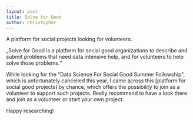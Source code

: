 ```yaml
---
layout: post
title: Solve for Good
author: christopher
---
```


A platform for social projects looking for volunteers.

„Solve for Good is a platform for social good organizations to describe and submit problems that need data intensive help, and for volunteers to help solve those problems.“

While looking for the "Data Science For Social Good Summer Followship", which is unfortunately cancelled this year, I came across this [platform for social good projects] by chance, which offers the possibility to join as a volunteer to support such projects. Really recommend to have a look there and join as a volunteer or start your own project.

Happy researching!